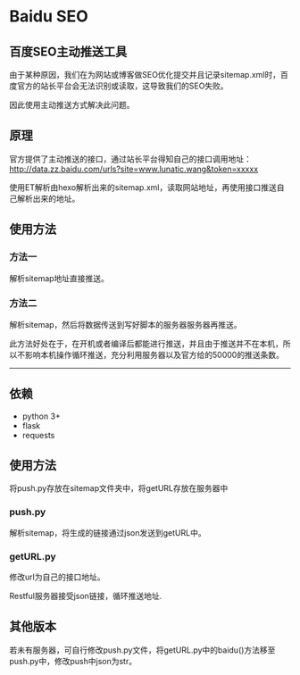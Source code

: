 # Baidu SEO 
## 百度SEO主动推送工具

由于某种原因，我们在为网站或博客做SEO优化提交并且记录sitemap.xml时，百度官方的站长平台会无法识别或读取，这导致我们的SEO失败。


因此使用主动推送方式解决此问题。

## 原理
官方提供了主动推送的接口，通过站长平台得知自己的接口调用地址：http://data.zz.baidu.com/urls?site=www.lunatic.wang&token=xxxxx

使用ET解析由hexo解析出来的sitemap.xml，读取网站地址，再使用接口推送自己解析出来的地址。

## 使用方法
### 方法一
解析sitemap地址直接推送。
### 方法二 
解析sitemap，然后将数据传送到写好脚本的服务器服务器再推送。

此方法好处在于，在开机或者编译后都能进行推送，并且由于推送并不在本机，所以不影响本机操作循环推送，充分利用服务器以及官方给的50000的推送条数。


----------


## 依赖

- python 3+
- flask
- requests

## 使用方法
将push.py存放在sitemap文件夹中，将getURL存放在服务器中

### push.py

解析sitemap，将生成的链接通过json发送到getURL中。


### getURL.py
修改url为自己的接口地址。

Restful服务器接受json链接，循环推送地址.



## 其他版本

若未有服务器，可自行修改push.py文件，将getURL.py中的baidu()方法移至push.py中，修改push中json为str。



